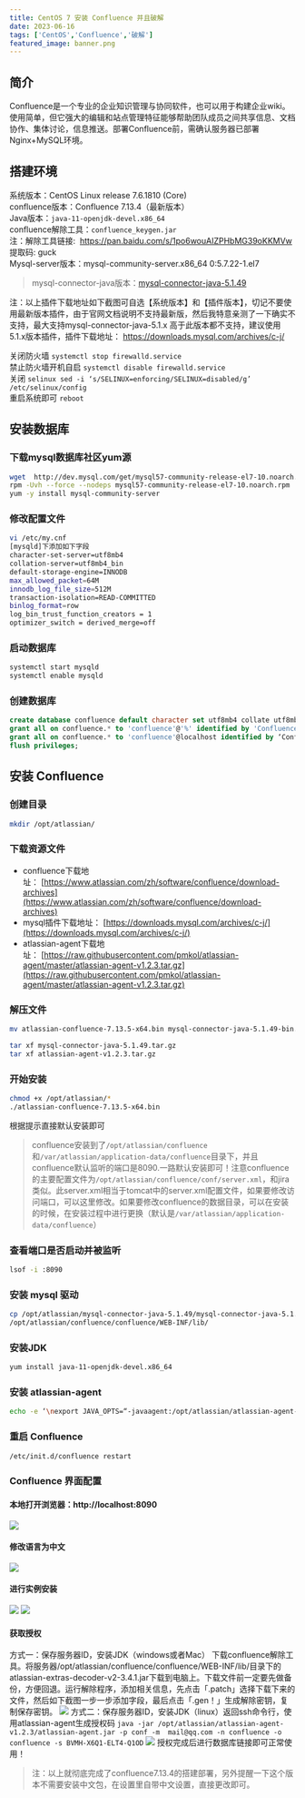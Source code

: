 ```yaml
---
title: CentOS 7 安装 Confluence 并且破解
date: 2023-06-16
tags: ['CentOS','Confluence','破解']  
featured_image: banner.png
---
```


## 简介
Confluence是一个专业的企业知识管理与协同软件，也可以用于构建企业wiki。使用简单，但它强大的编辑和站点管理特征能够帮助团队成员之间共享信息、文档协作、集体讨论，信息推送。部署Confluence前，需确认服务器已部署Nginx+MySQL环境。

## 搭建环境
系统版本：CentOS Linux release 7.6.1810 (Core)  
confluence版本：Confluence 7.13.4（最新版本）   
Java版本：`java-11-openjdk-devel.x86_64`  
confluence解除工具：`confluence_keygen.jar`  
注：解除工具链接:  https://pan.baidu.com/s/1po6wouAIZPHbMG39oKKMVw  
提取码: guck  
Mysql-server版本：mysql-community-server.x86_64 0:5.7.22-1.el7​  
> mysql-connector-java版本：[mysql-connector-java-5.1.49](https://downloads.mysql.com/archives/get/p/3/file/mysql-connector-java-5.1.49.tar.gz)

注：以上插件下载地址如下截图可自选【系统版本】和【插件版本】，切记不要使用最新版本插件，由于官网文档说明不支持最新版，然后我特意亲测了一下确实不支持，最大支持mysql-connector-java-5.1.x 高于此版本都不支持，建议使用5.1.x版本插件，插件下载地址： https://downloads.mysql.com/archives/c-j/

关闭防火墙 `systemctl stop firewalld.service​`  
禁止防火墙开机自启 `systemctl disable firewalld.service​`  
关闭 `selinux​ sed -i ‘s/SELINUX=enforcing/SELINUX=disabled/g’ /etc/selinux/config`  
重启系统即可 `reboot`

## 安装数据库
### 下载mysql数据库社区yum源
```bash
wget  http://dev.mysql.com/get/mysql57-community-release-el7-10.noarch.rpm​
rpm -Uvh --force --nodeps mysql57-community-release-el7-10.noarch.rpm
yum -y install mysql-community-server
```
### 修改配置文件
```bash
vi /etc/my.cnf
[mysqld]下添加如下字段
character-set-server=utf8mb4
collation-server=utf8mb4_bin
default-storage-engine=INNODB
max_allowed_packet=64M
innodb_log_file_size=512M
transaction-isolation=READ-COMMITTED
binlog_format=row
log_bin_trust_function_creators = 1
optimizer_switch = derived_merge=off
```
### 启动数据库
```bash
systemctl start mysqld
systemctl enable mysqld
```
### 创建数据库
```sql
create database confluence default character set utf8mb4 collate utf8mb4_bin;
grant all on confluence.* to 'confluence'@'%' identified by 'Confluence.123' with grant option;
grant all on confluence.* to 'confluence'@localhost identified by ‘Confluence.123’ with grant option;
flush privileges;
```
## 安装 Confluence
### 创建目录
```bash
mkdir /opt/atlassian/
```
### 下载资源文件
- confluence下载地址： [https://www.atlassian.com/zh/software/confluence/download-archives](https://www.atlassian.com/zh/software/confluence/download-archives)
- mysql插件下载地址： [https://downloads.mysql.com/archives/c-j/](https://downloads.mysql.com/archives/c-j/)
- atlassian-agent下载地址： [https://raw.githubusercontent.com/pmkol/atlassian-agent/master/atlassian-agent-v1.2.3.tar.gz](https://raw.githubusercontent.com/pmkol/atlassian-agent/master/atlassian-agent-v1.2.3.tar.gz)
### 解压文件
```bash
mv atlassian-confluence-7.13.5-x64.bin mysql-connector-java-5.1.49-bin.jar atlassian-agent-v1.2.3 /opt/atlassian/

tar xf mysql-connector-java-5.1.49.tar.gz
tar xf atlassian-agent-v1.2.3.tar.gz

```
### 开始安装
```bash
chmod +x /opt/atlassian/*
./atlassian-confluence-7.13.5-x64.bin
```
根据提示直接默认安装即可  
>confluence安装到了`/opt/atlassian/confluence`和`/var/atlassian/application-data/confluence`目录下，并且confluence默认监听的端口是8090.一路默认安装即可！注意confluence的主要配置文件为`/opt/atlassian/confluence/conf/server.xml`，和jira类似。此server.xml相当于tomcat中的server.xml配置文件，如果要修改访问端口，可以这里修改。如果要修改confluence的数据目录，可以在安装的时候，在安装过程中进行更换（默认是`/var/atlassian/application-data/confluence`）
### 查看端口是否启动并被监听
```bash
lsof -i :8090
```
### 安装 mysql 驱动
```bash
cp /opt/atlassian/mysql-connector-java-5.1.49/mysql-connector-java-5.1.49-bin.jar
/opt/atlassian/confluence/confluence/WEB-INF/lib/
```
### 安装JDK
```bash
yum install java-11-openjdk-devel.x86_64
```
### 安装 atlassian-agent
```bash
echo -e ‘\nexport JAVA_OPTS=“-javaagent:/opt/atlassian/atlassian-agent-v1.2.3/atlassian-agent.jar ${JAVA_OPTS}”\n’ >> /opt/atlassian/confluence/bin/setenv.sh
```
### 重启 Confluence
```bash
/etc/init.d/confluence restart
```

### Confluence 界面配置
#### 本地打开浏览器：http://localhost:8090
![](img/Centos%20Install%20Confluence/img1.png)
#### 修改语言为中文
![](img/Centos%20Install%20Confluence/img2.png)
#### 进行实例安装
![](img/Centos%20Install%20Confluence/img3.png)
![](img/Centos%20Install%20Confluence/img4.png)
#### 获取授权
方式一：保存服务器ID，安装JDK（windows或者Mac）
下载confluence解除工具。将服务器/opt/atlassian/confluence/confluence/WEB-INF/lib/目录下的
atlassian-extras-decoder-v2-3.4.1.jar下载到电脑上。下载文件前一定要先做备份，方便回退。运行解除程序，添加相关信息，先点击「.patch」选择下载下来的文件，然后如下截图一步一步添加字段，最后点击「.gen！」生成解除密钥，复制保存密钥。
![](img/Centos%20Install%20Confluence/img5.png)
方式二：保存服务器ID，安装JDK（linux）返回ssh命令行，使用atlassian-agent生成授权码
`java -jar /opt/atlassian/atlassian-agent-v1.2.3/atlassian-agent.jar -p conf -m  mail@qq.com -n confluence -o confluence -s BVMH-X6Q1-ELT4-Q1OD`
![](img/Centos%20Install%20Confluence/img6.png)
授权完成后进行数据库链接即可正常使用！
> 注：以上就彻底完成了confluence7.13.4的搭建部署，另外提醒一下这个版本不需要安装中文包，在设置里自带中文设置，直接更改即可。